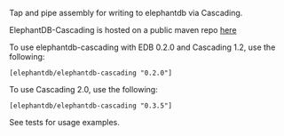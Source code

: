 Tap and pipe assembly for writing to elephantdb via Cascading.

ElephantDB-Cascading is hosted on a public maven repo [here](http://clojars.org/elephantdb/elephantdb-cascading)

To use elephantdb-cascading with EDB 0.2.0 and Cascading 1.2, use the following:

    [elephantdb/elephantdb-cascading "0.2.0"]

To use Cascading 2.0, use the following: 

    [elephantdb/elephantdb-cascading "0.3.5"]

See tests for usage examples.
